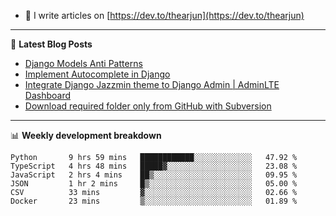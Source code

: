 <!-- ![My Profile Introduction Image](https://i.ibb.co/tLFZ15Q/gh.png) -->
- 📝 I write articles on [https://dev.to/thearjun](https://dev.to/thearjun)

-------

📕 **Latest Blog Posts**
<!-- BLOG-POST-LIST:START -->
- [Django Models Anti Patterns](https://dev.to/thearjun/django-models-anti-patterns-1ma1)
- [Implement Autocomplete in Django](https://dev.to/thearjun/implement-autocomplete-in-django-3h20)
- [Integrate Django Jazzmin theme to Django Admin | AdminLTE Dashboard](https://dev.to/thearjun/integrate-django-jazzmin-theme-to-django-admin-adminlte-dashboard-5aao)
- [Download required folder only from GitHub with Subversion](https://dev.to/thearjun/download-required-folder-only-from-github-with-subversion-2gpc)
<!-- BLOG-POST-LIST:END -->

-------

📊 **Weekly development breakdown**
<!--START_SECTION:waka-->

```text
Python       9 hrs 59 mins   ████████████░░░░░░░░░░░░░   47.92 %
TypeScript   4 hrs 48 mins   █████▓░░░░░░░░░░░░░░░░░░░   23.08 %
JavaScript   2 hrs 4 mins    ██▒░░░░░░░░░░░░░░░░░░░░░░   09.95 %
JSON         1 hr 2 mins     █▒░░░░░░░░░░░░░░░░░░░░░░░   05.00 %
CSV          33 mins         ▓░░░░░░░░░░░░░░░░░░░░░░░░   02.66 %
Docker       23 mins         ▒░░░░░░░░░░░░░░░░░░░░░░░░   01.89 %
```

<!--END_SECTION:waka-->
<img src='https://profile-counter.glitch.me/thearjun/count.svg' width='0px'>
